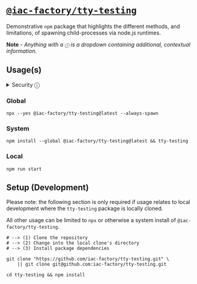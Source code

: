 # [`@iac-factory/tty-testing`](https://github.com/iac-factory/ci-shell) #

Demonstrative `npm` package that highlights the different methods, and limitations, 
of spawning child-processes via node.js runtimes.

**Note** - *Anything with a `ⓘ` is a dropdown containing
additional, contextual information.*

## Usage(s) ##

<details>
<summary>Security ⓘ</summary>

## Disclaimer ##

**CLI utilities can be incredibly dangerous.**

- `stdin`, `os.exec`, and shells are easy to interface and therefore exploit.
- Having the ability to issue `os.exec` or interface `stdin` always makes the
  application dangerous.
- Protecting against harmful bugs or malicious actors isn't difficult if
  the application's logic is handled correctly, and so long as precautions are made
  to disable [`REPLs`](https://en.wikipedia.org/wiki/Read–eval–print_loop)
  (but allowing `SIGKILL`, `SIGSTOP`, and other user-controlled signals).

A language's packaging utility (`npx`, `pep`, `cargo`, etc.) extends some amazing capabilities,
but should never have the opportunity to be taken advantage of (***Development Supply-Chain Attacks***).

Ensure due diligence in writing cli applications.

</details>

### Global ###

```shell
npx --yes @iac-factory/tty-testing@latest --always-spawn 
```

### System ###
```shell
npm install --global @iac-factory/tty-testing@latest && tty-testing
```

### Local ###
```shell
npm run start
```

## Setup (Development) ##

Please note: the following section is only required if usage 
relates to local development where the `tty-testing` package
is locally cloned.

All other usage can be limited to `npx` or otherwise a system
install of `@iac-factory/tty-testing`.

```shell
# --> (1) Clone the repository
# --> (2) Change into the local clone's directory
# --> (3) Install package dependencies

git clone "https://github.com/iac-factory/tty-testing.git" \
    || git clone git@github.com:iac-factory/tty-testing.git

cd tty-testing && npm install
```
